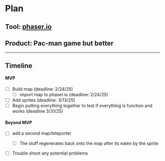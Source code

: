 # Plan

## Tool: [phaser.io](https://phaser.io/)
## Product: Pac-man game but better

---

## Timeline

#### MVP

- [ ] Build map (deadline: 2/24/25)
  - [ ] import map to phaser.io (deadline: 2/24/25)
- [ ] Add sprites (deadline: 3/13/25)
 - [ ] Begin putting everything together to test if everything is function and works (deadline 3/31/25)

#### Beyond MVP

- [ ] add a second map/teleporter
  - [ ] The stuff regenerates back onto the map after its eaten by the sprite
- [ ] Trouble shoot any potential problems


<!-- EXAMPLE

## Tool: APIs
## Product: Green Glass Door riddle app

## Timeline

### MVP

- [ ] Front-end
  - [x] Webpage to collect input from user (deadline: 4/15)
  - [ ] Webpage to display "yes, but a ___ can't" or "no, but a ___ can" (deadline: 5/1)
- [x] Back-end
  - [x] Use regex to test whether or not the word can go through the GGD (deadline: 3/1)
  - [x] Use the Twinword API to find related words (deadline: 3/15)
    - [ ] Iterate through the words until an opposite example can be found (deadline: 4/1)

#### Beyond MVP

- [ ] Use another API to make sure the opposite example is a noun
- [ ] Automate notification of API limit to make sure I don’t exceed free quota
- [ ] A multiple choice quizzer that will test the user’s knowledge of the solution

-->





<!-- DO NOT USE THIS YET

| Name | Glows | Grows |
| -------- | ------- | ------- |
|   |   |
|   |   |
|   |   |
|   |   |
|   |   |
|   |   |

-->
